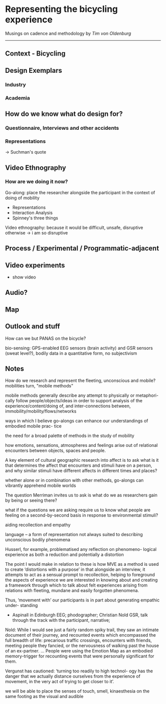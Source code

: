 # Representing the bicycling experience

Musings on cadence and methodology by *Tim von Oldenburg*

* * *

## Context - Bicycling

## Design Exemplars


### Industry

### Academia

## How do we know what do design for?

### Questionnaire, Interviews and other accidents

### Representations

-> Suchman's quote

## Video Ethnography

### How are we doing it now?
  Go-along: place the researcher alongside the participant in the context of doing of mobility

- Representations
- Interaction Analysis
- Spinney's three things

Video ethnography: because it would be difficult, unsafe, disruptive otherwise
-> i am so disruptive

## Process / Experimental / Programmatic-adjacent

## Video experiments

- show video

## Audio?

## Map

## Outlook and stuff

How can we but PANAS on the bicycle?

bio-sensing: GPS-enabled EEG sensors (brain activity) and GSR sensors (sweat level?), bodily data in a quantitative form, no subjectivism

## Notes

How do we research and represent the fleeting, unconscious and mobile? mobilities turn, "mobile methods"

mobile methods generally describe any attempt to physically or metaphori-
cally follow people/objects/ideas in order to support analysis of the experience/content/doing of,
and inter-connections between, immobility/mobility/flows/networks

ways in which I believe go-alongs can enhance our understandings of embodied mobile prac-
tice

the need for a broad palette of methods in the study of mobility

how emotions, sensations, atmospheres and feelings arise
out of relational encounters between objects, spaces and people. 

A key element of cultural geographic research into affect is to ask what is it that
determines the affect that encounters and stimuli have on a person, and why similar stimuli have
different affects in different times and places?

whether
alone or in combination with other methods, go-alongs can vibrantly apprehend mobile
worlds

The question Merriman invites us to ask is what do we as researchers
gain by being or seeing there?

what if the questions we are asking require us to know what
people are feeling on a second-by-second basis in response to environmental stimuli?

aiding recollection and empathy

language – a form of representation not always suited
to describing unconscious bodily phenomena

Husserl, for example, problematised any reflection on phenomeno-
logical experience as both a reduction and potentially a distortion

The point I would make in relation to
these is how MVE as a method is used to create ‘distortions with a purpose’ in that alongside
an interview, it attempts to act as a sensual prompt to recollection, helping to foreground the
aspects of experience we are interested in knowing about and creating a framework through
which to talk about felt experiences arising from relations with fleeting, mundane and easily
forgotten phenomena.

Thus, ‘movement with’ our participants is in part about generating empathic under-
standing

- Aspinall in Edinburgh EEG; phodographer; Christian Nold GSR, talk through the track with the participant, narrative;

Nold: While I would see just a fairly random spiky trail, they saw an
intimate document of their journey, and recounted events which encompassed the full breadth of life:
precarious traffic crossings, encounters with friends, meeting people they fancied, or the nervousness of
walking past the house of an ex-partner.
... People were using the Emotion Map as an embodied memory-trigger for
recounting events that were personally significant for them.

Vergunst has cautioned: ‘turning too readily to high technol-
ogy has the danger that we actually distance ourselves from the experience of movement, in the
very act of trying to get closer to it’.

we will be able to place the senses of touch, smell, kinaesthesia on the same footing
as the visual and audible
